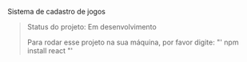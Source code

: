Sistema de cadastro de jogos

> Status do projeto: Em desenvolvimento
>
> Para rodar esse projeto na sua máquina, por favor digite:
> "'
> npm install react
> "'
